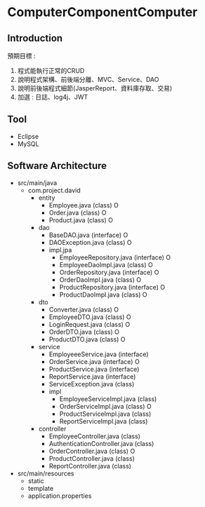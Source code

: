 # ComputerComponentComputer
## Introduction
預期目標 :<br>
1. 程式能執行正常的CRUD
2. 說明程式架構、前後端分離、MVC、Service、DAO
3. 說明前後端程式細節(JasperReport、資料庫存取、交易)
4. 加選 : 日誌、log4j、JWT
## Tool
- Eclipse
- MySQL
## Software Architecture
- src/main/java
  - com.project.david
    - entity
      - Employee.java (class) O
      - Order.java (class) O
      - Product.java (class) O
    - dao
      - BaseDAO.java (interface) O
      - DAOException.java (class) O
      - impl.jpa
        - EmployeeRepository.java (interface) O
        - EmployeeDaoImpl.java (class) O
        - OrderRepository.java (interface) O
        - OrderDaoImpl.java (class) O
        - ProductRepository.java (interface) O
        - ProductDaoImpl.java (class) O
    - dto
      - Converter.java (class) O
      - EmployeeDTO.java (class) O
      - LoginRequest.java (class) O
      - OrderDTO.java (class) O
      - ProductDTO.java (class) O
    - service
      - EmployeeeService.java (interface)
      - OrderService.java (interface) O
      - ProductService.java (interface)
      - ReportService.java (interface)
      - ServiceException.java (class)
      - impl
        - EmployeeServiceImpl.java (class)
        - OrderServiceImpl.java (class) O
        - ProductServiceImpl.java (class)
        - ReportServiceImpl.java (class)
    - controller
      - EmployeeController.java (class)
      - AuthenticationController.java (class)
      - OrderController.java (class) O
      - ProductController.java (class)
      - ReportController.java (class)
- src/main/resources
  - static
  - template
  - application.properties
